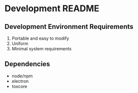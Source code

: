 # Development README

## Development Environment Requirements
1. Portable and easy to modify
2. Uniform
3. Minimal system requirements

## Dependencies
- node/npm
- electron
- toxcore